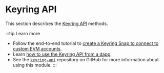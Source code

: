 # Keyring API

This section describes the [Keyring API](../../concepts/keyring-api.md) methods.

:::tip Learn more
- Follow the end-to-end tutorial to [create a Keyring Snap to connect to custom EVM accounts](../../tutorials/custom-evm-accounts.md).
- Learn [how to use the Keyring API from a dapp](../../how-to/use-keyring-api.md).
- See the [`keyring-api`](https://github.com/MetaMask/keyring-api) repository on GitHub for more
  information about using this module.
:::
